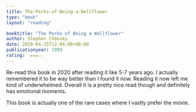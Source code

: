 ```yaml
---
title: The-Perks-of-Being-a-Wallflower
type: "book"
layout: "reading"

booktitle: "The Perks of Being a Wallflower"
author: Stephen Chbosky
date: 2020-04-25T12:04:00+00:00
publicationyear: 1999
rating:  ★★★☆☆
---
```


Re-read this book in 2020 after reading it like 5-7 years ago. I actually remembered it to be way better than I found it now. Reading it now left me kind of underwhelmed. Overall it is a pretty nice read though and definitely has emotional moments.

This book is actually one of the rare cases where I vastly prefer the movie.
